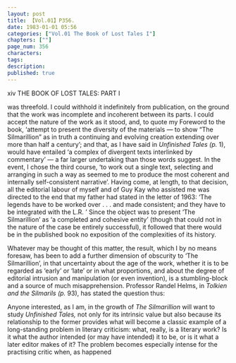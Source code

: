 ```yaml
---
layout: post
title: 【Vol.01】P356.
date: 1983-01-01 05:56
categories: ["Vol.01 The Book of Lost Tales I"]
chapters: [""]
page_num: 356
characters: 
tags: 
description: 
published: true
---
```


<p style="text-indent: 0;">
xiv         THE BOOK OF LOST TALES: PART I
</p>

was threefold. I could withhold it indefinitely from publication, on the ground that the work was incomplete and incoherent between its parts. I could accept the nature of the work as it stood, and, to quote my Foreword to the book, ‘attempt to present the diversity of the materials — to show “The Silmarillion” as in truth a continuing and evolving creation extending over more than half a century’; and that, as I have said in <I>Unfinished Tales (p.</I> 1), would have entailed ‘a complex of divergent texts interlinked by commentary’ — a far larger undertaking than those words suggest. In the event, I chose the third course, ‘to work out a single text, selecting and arranging in such a way as seemed to me to produce the most coherent and internally self-consistent narrative’. Having come, at length, to that decision, all the editorial labour of myself and of Guy Kay who assisted me was directed to the end that my father had stated in the letter of 1963: ‘The legends have to be worked over . . . and made consistent; and they have to be integrated with the L.R. ’ Since the object was to present ‘The Silmarillion’ as ‘a completed and cohesive entity’ (though that could not in the nature of the case be entirely successful), it followed that there would be in the published book no exposition of the complexities of its history.

Whatever may be thought of this matter, the result, which I by no means foresaw, has been to add a further dimension of obscurity to ‘The Silmarillion’, in that uncertainty about the age of the work, whether it is to be regarded as ‘early’ or ‘late’ or in what proportions, and about the degree of editorial intrusion and manipulation (or even invention), is a stumbling-block and a source of much misapprehension. Professor Randel Helms, in <I>Tolkien and the Silmarils (p.</I> 93), has stated the question thus:

Anyone interested, as I am, in the growth of <I>The Silmarillion</I> will want to study <I>Unfinished Tales,</I> not only for its intrinsic value but also because its relationship to the former provides what will become a classic example of a long-standing problem in literary criticism: what, really, is a literary work? Is it what the author intended (or may have intended) it to be, or is it what a later editor makes of it? The problem becomes especially intense for the practising critic when, as happened

